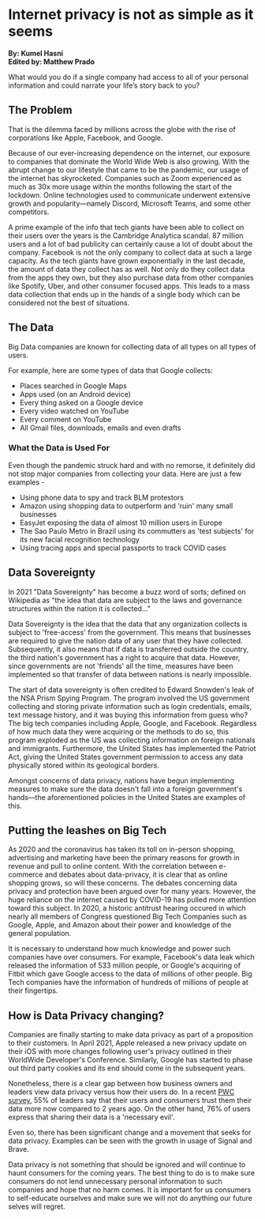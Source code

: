 # Internet privacy is not as simple as it seems #
**By: Kumel Hasni** <br /> 
**Edited by: Matthew Prado**

What would you do if a single company had access to all of your personal information and could narrate your life’s story back to you?

## **The Problem** ##

That is the dilemma faced by millions across the globe with the rise of corporations like Apple, Facebook, and Google. 

Because of our ever-increasing dependence on the internet, our exposure to companies that dominate the World Wide Web is also growing. With the abrupt change to our lifestyle that came to be the pandemic, our usage of the internet has skyrocketed. Companies such as Zoom experienced as much as 30x more usage within the months following the start of the lockdown. Online technologies used to communicate underwent extensive growth and popularity—namely Discord, Microsoft Teams, and some other competitors. 

A prime example of the info that tech giants have been able to collect on their users over the years is the Cambridge Analytica scandal. 87 million users and a lot of bad publicity can certainly cause a lot of doubt about the company. Facebook is not the only company to collect data at such a large capacity. As the tech giants have grown exponentially in the last decade, the amount of data they collect has as well. Not only do they collect data from the apps they own, but they also purchase data from other companies like Spotify, Uber, and other consumer focused apps. This leads to a mass data collection that ends up in the hands of a single body which can be considered not the best of situations.

## **The Data** ##

Big Data companies are known for collecting data of all types on all types of users.


For example, here are some types of data that Google collects:
* Places searched in Google Maps
* Apps used (on an Android device)
* Every thing asked on a Google device
* Every video watched on YouTube
* Every comment on YouTube
* All Gmail files, downloads, emails and even drafts

### What the Data is Used For ###

Even though the pandemic struck hard and with no remorse, it definitely did not stop major companies from collecting your data. Here are just a few examples - 

* Using phone data to spy and track BLM protestors
* Amazon using shopping data to outperform and 'ruin' many small businesses
* EasyJet exposing the data of almost 10 million users in Europe
* The Sao Paulo Metro in Brazil using its commutters as 'test subjects' for its new facial recognition technology
* Using tracing apps and special passports to track COVID cases

## Data Sovereignty ##
  In 2021 "Data Sovereignty" has become a buzz word of sorts; defined on Wikipedia as "the idea that data are subject to the laws and governance structures within the nation it is collected..."
  
  Data Sovereignty is the idea that the data that any organization collects is subject to 'free-access' from the government. This means that businesses are required to give the nation data of any user that they have collected. Subsequently, it also means that if data is transferred outside the country, the third nation's government has a right to acquire that data. However, since governments are not 'friends' all the time, measures have been implemented so that transfer of data between nations is nearly impossible. 
  
  The start of data sovereignty is often credited to Edward Snowden's leak of the NSA Prism Spying Program. The program involved the US government collecting and storing private information such as login credentials, emails, text message history, and it was buying this information from guess who? The big tech companies including Apple, Google, and Facebook. Regardless of how much data they were acquiring or the methods to do so, this program exploded as the US was collecting information on foreign nationals and immigrants. Furthermore, the United States has implemented the Patriot Act, giving the United States government permission to access any data physically stored within its geological borders. 
  
  Amongst concerns of data privacy, nations have begun implementing measures to make sure the data doesn't fall into a foreign government's hands—the aforementioned policies in the United States are examples of this. 
  
 ## Putting the leashes on Big Tech ##
  As 2020 and the coronavirus has taken its toll on in-person shopping, advertising and marketing have been the primary reasons for growth in revenue and pull to online content. With the correlation between e-commerce and debates about data-privacy, it is clear that as online shopping grows, so will these concerns. The debates concerning data privacy and protection have been argued over for many years. However, the huge reliance on the internet caused by COVID-19 has pulled more attention toward this subject. In 2020, a historic antitrust hearing occured in which nearly all members of Congress questioned Big Tech Companies such as Google, Apple, and Amazon about their power and knowledge of the general population. 
  
  It is necessary to understand how much knowledge and power such companies have over consumers. For example, Facebook's data leak which released the information of 533 million people, or Google's acquiring of Fitbit which gave Google access to the data of millions of other people. Big Tech companies have the information of hundreds of millions of people at their fingertips.
  
 ## How is Data Privacy changing? ##
  Companies are finally starting to make data privacy as part of a proposition to their customers. In April 2021, Apple released a new privacy update on their iOS with more changes following user's privacy outlined in their WorldWide Developer's Conference. Similarly, Google has started to phase out third party cookies and its end should come in the subsequent years.
  
  Nonetheless, there is a clear gap between how business owners and leaders view data privacy versus how their users do. In a recent <a href= "https://www.pwc.com/us/en/services/consulting/cybersecurity-privacy-forensics/library/defining-data-trust-strategy.html"> PWC survey</a>, 55% of leaders say that their users and consumers trust them their data more now compared to 2 years ago. On the other hand, 76% of users express that sharing their data is a 'necessary evil'. 
  
  Even so, there has been significant change and a movement that seeks for data privacy. Examples can be seen with the growth in usage of Signal and Brave. 
  
  Data privacy is not something that should be ignored and will continue to haunt consumers for the coming years. The best thing to do is to make sure consumers do not lend unnecessary personal information to such companies and hope that no harm comes. It is important for us consumers to self-educate ourselves and make sure we will not do anything our future selves will regret. 
  
  

<!-- It is also possible to get your data back; Apple sends a bunch of Excel sheets (csv’s) with your data. It is interesting to note that these Excel spreadsheets did not contain any content information like text messages or photos, yet contained header information such as contacts for call and text history.

[editor's note: I've edited a bit of the grammar issues but once all the content is established and I've added my share we should definitely revise the last paragraph because it breaks flow and the sentences are chopped up pretty weirdly]::

references to look into:
https://news.harvard.edu/gazette/story/2017/08/when-it-comes-to-internet-privacy-be-very-afraid-analyst-suggests/
https://builtin.com/big-data/online-privacy
https://staysafeonline.org/resource/data-privacy-day-2021/
https://www.secureworldexpo.com/industry-news/data-privacy-2021
https://www.accessnow.org/the-future-of-data-protection-what-we-expect-in-2021/
-->

